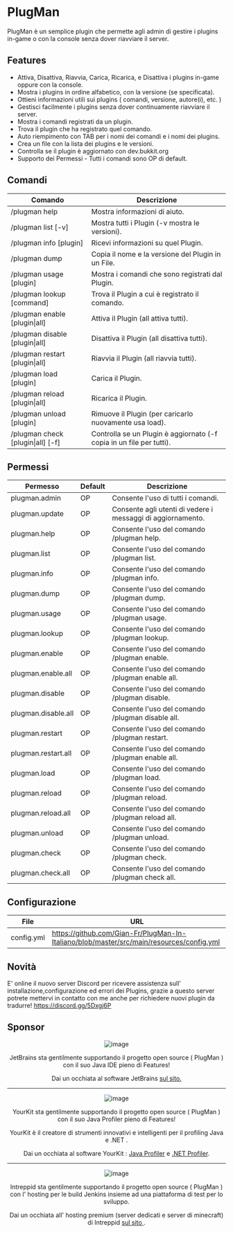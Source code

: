 # PlugMan

PlugMan è un semplice plugin che permette agli admin di gestire i plugins in-game o con la console senza dover riavviare il server.

## Features
* Attiva, Disattiva, Riavvia, Carica, Ricarica, e Disattiva i plugins in-game oppure con la console.
* Mostra i plugins in ordine alfabetico, con la versione (se specificata).
* Ottieni informazioni utili sui plugins ( comandi, versione, autore(i), etc. )
* Gestisci facilmente i plugins senza dover continuamente riavviare il server.
* Mostra i comandi registrati da un plugin.
* Trova il plugin che ha registrato quel comando.
* Auto riempimento con TAB per i nomi dei comandi e i nomi dei plugins.
* Crea un file con la lista dei plugins e le versioni.
* Controlla se il plugin è aggiornato con dev.bukkit.org 
* Supporto dei Permessi - Tutti i comandi sono OP di default.

## Comandi
| Comando | Descrizione |
| --------------- | ---------------- |
| /plugman help | Mostra informazioni di aiuto. |
| /plugman list [-v] | Mostra tutti i Plugin (-v mostra le versioni). |
| /plugman info [plugin] | Ricevi informazioni su quel Plugin. |
| /plugman dump | Copia il nome e la versione del Plugin in un File. |
| /plugman usage [plugin] | Mostra i comandi che sono registrati dal Plugin. |
| /plugman lookup [command] | Trova il Plugin a cui è registrato il comando. |
| /plugman enable [plugin&#124;all] | Attiva il Plugin (all attiva tutti). |
| /plugman disable [plugin&#124;all] | Disattiva il Plugin (all disattiva tutti). |
| /plugman restart [plugin&#124;all] | Riavvia il Plugin (all riavvia tutti). |
| /plugman load [plugin] | Carica il Plugin. |
| /plugman reload [plugin&#124;all] | Ricarica il Plugin. |
| /plugman unload [plugin] | Rimuove il Plugin (per caricarlo nuovamente usa load). |
| /plugman check [plugin&#124;all] [-f] | Controlla se un Plugin è aggiornato (-f copia in un file per tutti). |

## Permessi
| Permesso | Default | Descrizione |
| ------------------------- | ---------- | ---------------- |
| plugman.admin | OP | Consente l'uso di tutti i comandi. |
| plugman.update | OP | Consente agli utenti di vedere i messaggi di aggiornamento. |
| plugman.help | OP | Consente l'uso del comando /plugman help. |
| plugman.list | OP | Consente l'uso del comando /plugman list. |
| plugman.info | OP | Consente l'uso del comando /plugman info. |
| plugman.dump | OP | Consente l'uso del comando /plugman dump. |
| plugman.usage | OP | Consente l'uso del comando /plugman usage. |
| plugman.lookup | OP | Consente l'uso del comando /plugman lookup. |
| plugman.enable | OP | Consente l'uso del comando /plugman enable. |
| plugman.enable.all | OP | Consente l'uso del comando /plugman enable all. |
| plugman.disable | OP | Consente l'uso del comando /plugman disable. |
| plugman.disable.all | OP | Consente l'uso del comando /plugman disable all. |
| plugman.restart | OP | Consente l'uso del comando /plugman restart. |
| plugman.restart.all | OP | Consente l'uso del comando /plugman enable all. |
| plugman.load | OP | Consente l'uso del comando /plugman load. |
| plugman.reload | OP | Consente l'uso del comando /plugman reload. |
| plugman.reload.all | OP | Consente l'uso del comando /plugman reload all. |
| plugman.unload | OP | Consente l'uso del comando /plugman unload. |
| plugman.check | OP | Consente l'uso del comando /plugman check. |
| plugman.check.all | OP | Consente l'uso del comando /plugman check all. |

## Configurazione
| File | URL |
| ----- | ------- |
| config.yml | https://github.com/Gian-Fr/PlugMan-In-Italiano/blob/master/src/main/resources/config.yml |

## Novità
E' online il nuovo server Discord per ricevere assistenza sull' installazione,configurazione ed errori dei Plugins, grazie a questo server potrete mettervi in contatto con me anche per richiedere nuovi plugin da tradurre!
https://discord.gg/5Dxgj6P
## Sponsor 

<div style="text-align:center" markdown="1">

![image](https://raw.githubusercontent.com/r-clancy/PlugMan/master/images/jetbrains_logo.png "JetBrains")

JetBrains sta gentilmente supportando il progetto open source ( PlugMan ) con il suo Java IDE pieno di Features!

Dai un occhiata al software JetBrains <a href="http://www.jetbrains.com/">sul sito.</a>

---

![image](https://raw.githubusercontent.com/r-clancy/PlugMan/master/images/yourkit_logo.png "YourKit")

YourKit sta gentilmente supportando il progetto open source ( PlugMan ) con il suo Java Profiler pieno di Features!

YourKit è il creatore di strumenti innovativi e intelligenti per il profiling Java e .NET .

Dai un occhiata al software YourKit : <a href="http://www.yourkit.com/java/profiler/index.jsp"> Java Profiler</a> e <a href="http://www.yourkit.com/.net/profiler/index.jsp"> .NET Profiler</a>.

---

![image](https://raw.githubusercontent.com/r-clancy/PlugMan/master/images/intreppid_logo.png "Intreppid Logo")

Intreppid sta gentilmente supportando il progetto open source ( PlugMan ) con l' hosting per le build Jenkins insieme ad una piattaforma di test per lo sviluppo.

Dai un occhiata all' hosting premium (server dedicati e server di minecraft) di Intreppid <a href="https://www.intreppid.com/">sul sito </a>.
